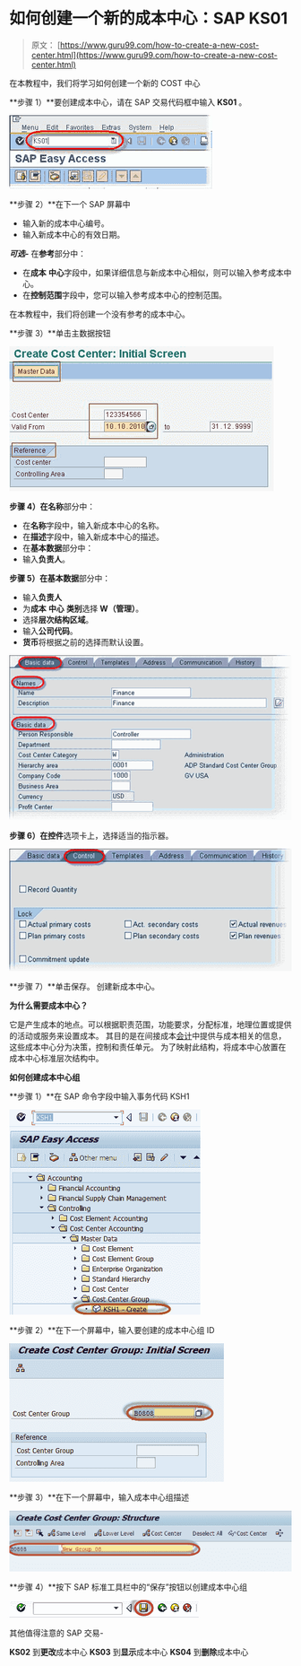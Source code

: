 # 如何创建一个新的成本中心：SAP KS01

> 原文： [https://www.guru99.com/how-to-create-a-new-cost-center.html](https://www.guru99.com/how-to-create-a-new-cost-center.html)

在本教程中，我们将学习如何创建一个新的 COST 中心

**步骤 1）**要创建成本中心，请在 SAP 交易代码框中输入 **KS01** 。

![How to create a new COST CENTER: SAP KS01](img/91015bf75cb3832537661f77d59878ba.png "sap-create-cost-center")

**步骤 2）**在下一个 SAP 屏幕中

*   输入新的成本中心编号。
*   输入新成本中心的有效日期。

***可选-*** 在**参考**部分中：

*   在**成本** **中心**字段中，如果详细信息与新成本中心相似，则可以输入参考成本中心。
*   在**控制范围**字段中，您可以输入参考成本中心的控制范围。

在本教程中，我们将创建一个没有参考的成本中心。

**步骤 3）**单击主数据按钮

![How to create a new COST CENTER: SAP KS01](img/0f6605d1639260b496ba57db61c83a22.png "sap-create-cost-center-1")

**步骤 4）**在**名称**部分中：

*   在**名称**字段中，输入新成本中心的名称。
*   在**描述**字段中，输入新成本中心的描述。
*   在**基本数据**部分中：
*   输入**负责人**。

**步骤 5）**在**基本数据**部分中：

*   输入**负责人**
*   为**成本** **中心** **类别**选择 **W（管理）**。
*   选择**层次结构区域**。
*   输入**公司代码**。
*   **货币**将根据之前的选择而默认设置。

![How to create a new COST CENTER: SAP KS01](img/b9b9eabb05f5841cc2737f2b4d8e4d0d.png "sap-create-cost-center-2")

**步骤 6）**在**控件**选项卡上，选择适当的指示器。

![How to create a new COST CENTER: SAP KS01](img/650508862c4d341005460593212160a3.png "sap-create-cost-center-3")

**步骤 7）**单击保存。 创建新成本中心。

**为什么需要成本中心？**

它是产生成本的地点。可以根据职责范围，功能要求，分配标准，地理位置或提供的活动或服务来设置成本。 其目的是在间接成本[会计](/accounting.html)中提供与成本相关的信息，这些成本中心分为决策，控制和责任单元。 为了映射此结构，将成本中心放置在成本中心标准层次结构中。

**如何创建成本中心组**

**步骤 1）**在 SAP 命令字段中输入事务代码 KSH1

![How to create a new COST CENTER: SAP KS01](img/74416ed9c8f9e1f243170139c2780f0e.png)

**步骤 2）**在下一个屏幕中，输入要创建的成本中心组 ID

![How to create a new COST CENTER: SAP KS01](img/61537bb92c8ecec39fd6211da4349747.png)

**步骤 3）**在下一个屏幕中，输入成本中心组描述

![How to create a new COST CENTER: SAP KS01](img/52d28efd6ffc3d8d3bcfe59fc2e52afe.png)

**步骤 4）**按下 SAP 标准工具栏中的“保存”按钮以创建成本中心组

![How to create a new COST CENTER: SAP KS01](img/cadc6703a9e1aa5d0152c8b2866155cc.png)

其他值得注意的 SAP 交易-

**KS02** 到**更改**成本中心
**KS03** 到**显示**成本中心
**KS04** 到**删除**成本中心